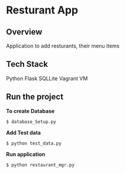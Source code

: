 # Resturant App

## Overview

Application to add resturants, their menu items

## Tech Stack
Python
Flask
SQLLite
Vagrant VM


## Run the project

**To create Database**
```
$ database_Setup.py
```

**Add Test data**

```
$ python test_data.py

```

**Run application**

```
$ python restaurant_mgr.py

```